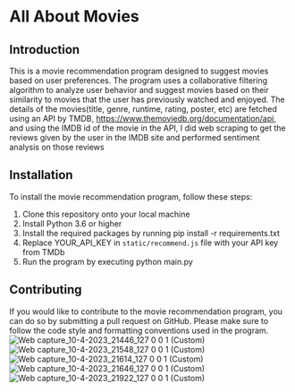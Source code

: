 # All About Movies
## Introduction
This is a movie recommendation program designed to suggest movies based on user preferences. The program uses a collaborative filtering algorithm to analyze user behavior and suggest movies based on their similarity to movies that the user has previously watched and enjoyed.
The details of the movies(title, genre, runtime, rating, poster, etc) are fetched using an API by TMDB, https://www.themoviedb.org/documentation/api, and using the IMDB id of the movie in the API, I did web scraping to get the reviews given by the user in the IMDB site and performed sentiment analysis on those reviews

## Installation
To install the movie recommendation program, follow these steps:

1. Clone this repository onto your local machine
2. Install Python 3.6 or higher
3. Install the required packages by running pip install -r requirements.txt
4. Replace YOUR_API_KEY in `static/recommend.js` file with your API key from TMDb
5. Run the program by executing python main.py

## Contributing
If you would like to contribute to the movie recommendation program, you can do so by submitting a pull request on GitHub. Please make sure to follow the code style and formatting conventions used in the program.
![Web capture_10-4-2023_21446_127 0 0 1 (Custom)](https://user-images.githubusercontent.com/121853010/230940626-02910f67-2273-42fc-8727-5f5ac5f36713.jpeg)
![Web capture_10-4-2023_21548_127 0 0 1 (Custom)](https://user-images.githubusercontent.com/121853010/230940641-7ccab69b-f387-4a3c-a4cd-f4d78f2d50c2.jpeg)
![Web capture_10-4-2023_21614_127 0 0 1 (Custom)](https://user-images.githubusercontent.com/121853010/230940644-99a3f544-208f-4d37-bad5-ddd4d9307022.jpeg)
![Web capture_10-4-2023_21646_127 0 0 1 (Custom)](https://user-images.githubusercontent.com/121853010/230940653-6a6260b2-d2b1-4faa-bd92-1a76e07138cc.jpeg)
![Web capture_10-4-2023_21922_127 0 0 1 (Custom)](https://user-images.githubusercontent.com/121853010/230940661-c4e50759-845f-4996-b32b-31d131ba7d2c.jpeg)
